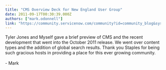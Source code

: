 ```yaml
---
title: "CMS Overview Deck for New England User Group"
date: 2011-09-17T00:30:39.000Z
authors: ["mark.odonnell"]
link: "https://community.servicenow.com/community?id=community_blog&sys_id=84ecaa65dbd0dbc01dcaf3231f961973"
---
```

<p>Tyler Jones and Myself gave a brief preview of CMS and the recent development that went into the October 2011 release. We went over content types and the addition of global search results. Thank you Staples for being such gracious hosts in providing a place for this ever growing community. <br /><br />- Mark</p>